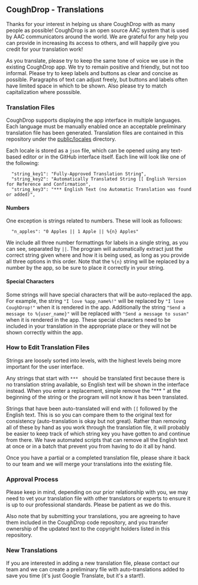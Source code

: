 ## CoughDrop - Translations

Thanks for your interest in helping us share CoughDrop with as many people as possible!
CoughDrop is an open source AAC system that is used by AAC communicators around the
world. We are grateful for any help you can provide in increasing its access to others,
and will happily give you credit for your translation work!

As you translate, please try to keep the same tone of voice we use in the existing
CoughDrop app. We try to remain positive and friendly, but not too informal. Please
try to keep labels and buttons as clear and concise as possible. Paragraphs of text
can adjust freely, but buttons and labels often have limited space in which to be
shown. Also please try to match capitalization where posssible.

### Translation Files

CoughDrop supports displaying the app interface in multiple languages. Each language must
be manually enabled once an acceptable preliminary translation file has been generated.
Translation files are contained in this repository under the [public/locales](public/locales) directory.

Each locale is stored as a `json` file, which can be opened using any text-based editor
or in the GitHub interface itself. Each line will look like one of the following:

```
  "string_key1": "Fully-Approved Translation String",
  "string_key2": "Automatically Translated String [[ English Version for Reference and Confirmation",
  "string_key3": "*** English Text (no Automatic Translation was found or added)",
```

#### Numbers

One exception is strings related to numbers. These will look as folloows:

```
  "n_apples": "0 Apples || 1 Apple || %{n} Apples"
```

We include all three number formattings for labels in a single string, as you can see,
separated by `||`. The program will automatically extract just the correct string given
where and how it is being used, as long as you provide all three options in
this order. Note that the `%{n}` string will be replaced by a number by the app,
so be sure to place it correctly in your string.

#### Special Characters

Some strings will have special characters that will be auto-replaced the app.
For example, the string `"I love %app_name%!"` will be replaced by `"I love CoughDrop!"`
when it is rendered in the app. Additionally the string `"Send a message to %{user_name}"`
will be replaced with `"Send a message to susan"` when it is rendered in the app.
These special characters need to be included in your translation in the appropriate
place or they will not be shown correctly within the app.

### How to Edit Translation Files

Strings are loosely sorted into levels, with the highest levels being more important
for the user interface. 

Any strings that start with `*** ` should be translated first
because there is no translation string available, so English text will be shown in
the interface instead. When you enter a replacement, simple remove the  "*** " at the beginning of the string or the program will not know it has been translated.

Strings that have been auto-translated will end with
`[[` followed by the English text. This is so you can compare them to the original
text for consistency (auto-translation is okay but not great). Rather than removing all 
of these by hand as you work through the translation file, it will probably be easier
to keep track of which string key you have gotten to and continue from there.
We have automated scripts that can remove all the English text at once or in a batch
that prevent you from having to do it all by hand.

Once you have a partial or a completed translation file, please share it back to our
team and we will merge your translations into the existing file.

### Approval Process

Please keep in mind, depending on our prior relationship with you, we may need to vet
your translation file with other translators or experts to ensure it is up to our
professional standards. Please be patient as we do this.

Also note that by submitting your translations, you are agreeing to have them included
in the CoughDrop code repository, and you transfer ownership of the updated text
to the copyright holders listed in this repository.

### New Translations

If you are interested in adding a new translation file, please contact our team
and we can create a preliminary file with auto-translations added to save you time (it's
just Google Translate, but it's a start!).

